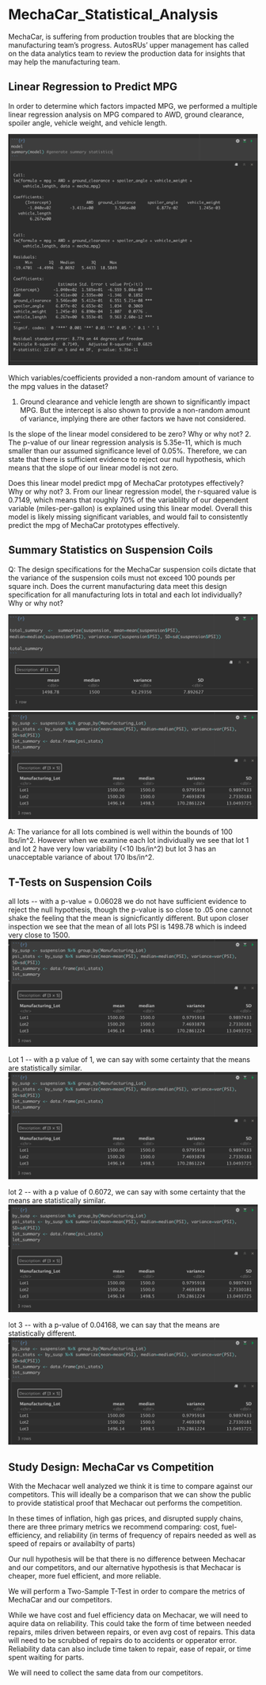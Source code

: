 # MechaCar_Statistical_Analysis
MechaCar, is suffering from production troubles that are blocking the manufacturing team’s progress. AutosRUs’ upper management has called on the data analytics team to review the production data for insights that may help the manufacturing team.


## Linear Regression to Predict MPG

In order to determine which factors impacted MPG, we performed a multiple linear regression analysis on MPG compared to AWD, ground clearance, spoiler angle, vehicle weight, and vehicle length.

![Linear Regression](https://github.com/Olibabba/MechaCar_Statistical_Analysis/blob/main/Resources/LinearRegression.png)

Which variables/coefficients provided a non-random amount of variance to the mpg values in the dataset?
1. Ground clearance and vehicle length are shown to significantly impact MPG. But the intercept is also shown to provide a non-random amount of variance, implying there are other factors we have not considered.

Is the slope of the linear model considered to be zero? Why or why not?
2. The p-value of our linear regression analysis is 5.35e-11, which is much smaller than our assumed significance level of 0.05%. Therefore, we can state that there is sufficient evidence to reject our null hypothesis, which means that the slope of our linear model is not zero.

Does this linear model predict mpg of MechaCar prototypes effectively? Why or why not? 
3. From our linear regression model, the r-squared value is 0.7149, which means that roughly 70% of the variablilty of our dependent variable (miles-per-gallon) is explained using this linear model. Overall this model is likely missing significant variables, and would fail to consistently predict the mpg of MechaCar prototypes effectively.

## Summary Statistics on Suspension Coils
Q: The design specifications for the MechaCar suspension coils dictate that the variance of the suspension coils must not exceed 100 pounds per square inch. Does the current manufacturing data meet this design specification for all manufacturing lots in total and each lot individually? Why or why not?

![Total Summary](https://github.com/Olibabba/MechaCar_Statistical_Analysis/blob/main/Resources/total_summary.png)
![Lot Summary](https://github.com/Olibabba/MechaCar_Statistical_Analysis/blob/main/Resources/lot_summary.png)

A: The variance for all lots combined is well within the bounds of 100 lbs/in^2. However when we examine each lot individually we see that lot 1 and lot 2 have very low variability (<10 lbs/in^2) but lot 3 has an unacceptable variance of about 170 lbs/in^2.

## T-Tests on Suspension Coils
all lots -- with a p-value = 0.06028 we do not have sufficient evidence to reject the null hypothesis, though the p-value is so close to .05 one cannot shake the feeling that the mean is signicficantly different. But upon closer inspection we see that the mean of all lots PSI is 1498.78 which is indeed very close to 1500.
![All Lot T-Test](https://github.com/Olibabba/MechaCar_Statistical_Analysis/blob/main/Resources/lot_summary.png)

Lot 1 -- with a p value of 1, we can say with some certainty that the means are statistically similar.
![Lot 1 T-Test](https://github.com/Olibabba/MechaCar_Statistical_Analysis/blob/main/Resources/lot_summary.png)

lot 2 -- with a p value of 0.6072, we can say with some certainty that the means are statistically similar.
![Lot 2 T-Test](https://github.com/Olibabba/MechaCar_Statistical_Analysis/blob/main/Resources/lot_summary.png)

lot 3 -- with a p-value of 0.04168, we can say that the means are statistically different.
![Lot 3 T-Test](https://github.com/Olibabba/MechaCar_Statistical_Analysis/blob/main/Resources/lot_summary.png)

## Study Design: MechaCar vs Competition

With the Mechacar well analyzed we think it is time to compare against our competitors. This will ideally be a comparison that we can show the public to provide statistical proof that Mechacar out performs the competition. 

In these times of inflation, high gas prices, and disrupted supply chains, there are three primary metrics we recommend comparing: cost, fuel-efficiency, and reliability (in terms of frequency of repairs needed as well as speed of repairs or availabilty of parts)

Our null hypothesis will be that there is no difference between Mechacar and our competitors, and our alternative hypothesis is that Mechacar is cheaper, more fuel efficient, and more reliable. 

We will perform a Two-Sample T-Test in order to compare the metrics of MechaCar and our competitors.

While we have cost and fuel efficiency data on Mechacar, we will need to aquire data on reliability. This could take the form of time between needed repairs, miles driven between repairs, or even avg cost of repairs. This data will need to be scrubbed of repairs do to accidents or opperator error. Reliability data can also include time taken to repair, ease of repair, or time spent waiting for parts.

We will need to collect the same data from our competitors.